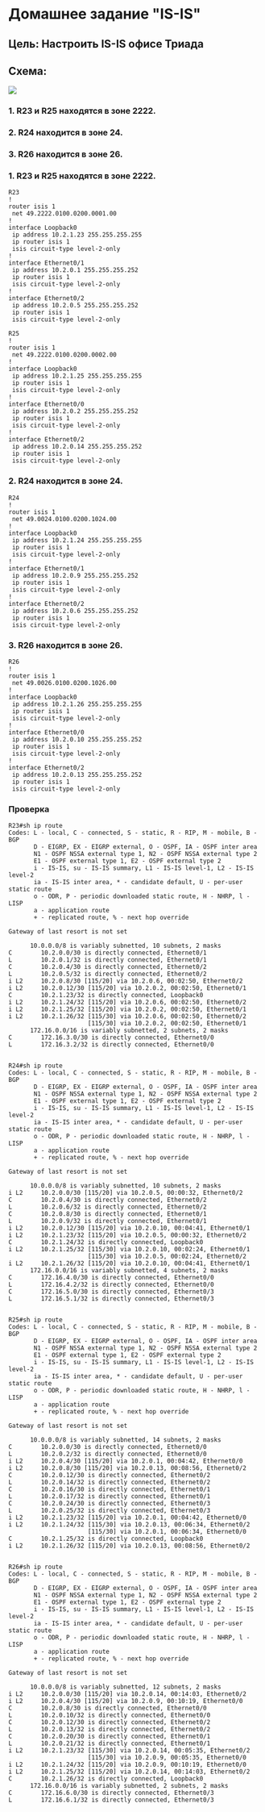 # Домашнее задание "IS-IS"

## Цель:  Настроить IS-IS офисе Триада

## Схема: 
![](https://github.com/tatujo2/networks/blob/main/screenshots/Otus7.png)
### 1. R23 и R25 находятся в зоне 2222.
### 2. R24 находится в зоне 24.
### 3. R26 находится в зоне 26.


### 1. R23 и R25 находятся в зоне 2222.

    R23
    !
    router isis 1
     net 49.2222.0100.0200.0001.00
    !
    interface Loopback0
     ip address 10.2.1.23 255.255.255.255
     ip router isis 1
     isis circuit-type level-2-only
    !
    interface Ethernet0/1
     ip address 10.2.0.1 255.255.255.252
     ip router isis 1
     isis circuit-type level-2-only
    !
    interface Ethernet0/2
     ip address 10.2.0.5 255.255.255.252
     ip router isis 1
     isis circuit-type level-2-only
     
    R25
    !
    router isis 1
     net 49.2222.0100.0200.0002.00
    !
    interface Loopback0
     ip address 10.2.1.25 255.255.255.255
     ip router isis 1
     isis circuit-type level-2-only
    !
    interface Ethernet0/0
     ip address 10.2.0.2 255.255.255.252
     ip router isis 1
     isis circuit-type level-2-only
    !
    interface Ethernet0/2
     ip address 10.2.0.14 255.255.255.252
     ip router isis 1
     isis circuit-type level-2-only

### 2. R24 находится в зоне 24.

    R24
    !
    router isis 1
     net 49.0024.0100.0200.1024.00
    !
    interface Loopback0
     ip address 10.2.1.24 255.255.255.255
     ip router isis 1
     isis circuit-type level-2-only
    !
    interface Ethernet0/1
     ip address 10.2.0.9 255.255.255.252
     ip router isis 1
     isis circuit-type level-2-only
    !
    interface Ethernet0/2
     ip address 10.2.0.6 255.255.255.252
     ip router isis 1
     isis circuit-type level-2-only

### 3. R26 находится в зоне 26.

    R26
    !
    router isis 1
     net 49.0026.0100.0200.1026.00
    !
    interface Loopback0
     ip address 10.2.1.26 255.255.255.255
     ip router isis 1
     isis circuit-type level-2-only
    !         
    interface Ethernet0/0
     ip address 10.2.0.10 255.255.255.252
     ip router isis 1
     isis circuit-type level-2-only
    !
    interface Ethernet0/2
     ip address 10.2.0.13 255.255.255.252
     ip router isis 1
     isis circuit-type level-2-only
   
 
 
### Проверка

    R23#sh ip route 
    Codes: L - local, C - connected, S - static, R - RIP, M - mobile, B - BGP
           D - EIGRP, EX - EIGRP external, O - OSPF, IA - OSPF inter area 
           N1 - OSPF NSSA external type 1, N2 - OSPF NSSA external type 2
           E1 - OSPF external type 1, E2 - OSPF external type 2
           i - IS-IS, su - IS-IS summary, L1 - IS-IS level-1, L2 - IS-IS level-2
           ia - IS-IS inter area, * - candidate default, U - per-user static route
           o - ODR, P - periodic downloaded static route, H - NHRP, l - LISP
           a - application route
           + - replicated route, % - next hop override
    
    Gateway of last resort is not set
    
          10.0.0.0/8 is variably subnetted, 10 subnets, 2 masks
    C        10.2.0.0/30 is directly connected, Ethernet0/1
    L        10.2.0.1/32 is directly connected, Ethernet0/1
    C        10.2.0.4/30 is directly connected, Ethernet0/2
    L        10.2.0.5/32 is directly connected, Ethernet0/2
    i L2     10.2.0.8/30 [115/20] via 10.2.0.6, 00:02:50, Ethernet0/2
    i L2     10.2.0.12/30 [115/20] via 10.2.0.2, 00:02:50, Ethernet0/1
    C        10.2.1.23/32 is directly connected, Loopback0
    i L2     10.2.1.24/32 [115/20] via 10.2.0.6, 00:02:50, Ethernet0/2
    i L2     10.2.1.25/32 [115/20] via 10.2.0.2, 00:02:50, Ethernet0/1
    i L2     10.2.1.26/32 [115/30] via 10.2.0.6, 00:02:50, Ethernet0/2
                          [115/30] via 10.2.0.2, 00:02:50, Ethernet0/1
          172.16.0.0/16 is variably subnetted, 2 subnets, 2 masks
    C        172.16.3.0/30 is directly connected, Ethernet0/0
    L        172.16.3.2/32 is directly connected, Ethernet0/0
    
    
    R24#sh ip route          
    Codes: L - local, C - connected, S - static, R - RIP, M - mobile, B - BGP
           D - EIGRP, EX - EIGRP external, O - OSPF, IA - OSPF inter area 
           N1 - OSPF NSSA external type 1, N2 - OSPF NSSA external type 2
           E1 - OSPF external type 1, E2 - OSPF external type 2
           i - IS-IS, su - IS-IS summary, L1 - IS-IS level-1, L2 - IS-IS level-2
           ia - IS-IS inter area, * - candidate default, U - per-user static route
           o - ODR, P - periodic downloaded static route, H - NHRP, l - LISP
           a - application route
           + - replicated route, % - next hop override
    
    Gateway of last resort is not set
    
          10.0.0.0/8 is variably subnetted, 10 subnets, 2 masks
    i L2     10.2.0.0/30 [115/20] via 10.2.0.5, 00:00:32, Ethernet0/2
    C        10.2.0.4/30 is directly connected, Ethernet0/2
    L        10.2.0.6/32 is directly connected, Ethernet0/2
    C        10.2.0.8/30 is directly connected, Ethernet0/1
    L        10.2.0.9/32 is directly connected, Ethernet0/1
    i L2     10.2.0.12/30 [115/20] via 10.2.0.10, 00:04:41, Ethernet0/1
    i L2     10.2.1.23/32 [115/20] via 10.2.0.5, 00:00:32, Ethernet0/2
    C        10.2.1.24/32 is directly connected, Loopback0
    i L2     10.2.1.25/32 [115/30] via 10.2.0.10, 00:02:24, Ethernet0/1
                          [115/30] via 10.2.0.5, 00:02:24, Ethernet0/2
    i L2     10.2.1.26/32 [115/20] via 10.2.0.10, 00:04:41, Ethernet0/1
          172.16.0.0/16 is variably subnetted, 4 subnets, 2 masks
    C        172.16.4.0/30 is directly connected, Ethernet0/0
    L        172.16.4.2/32 is directly connected, Ethernet0/0
    C        172.16.5.0/30 is directly connected, Ethernet0/3
    L        172.16.5.1/32 is directly connected, Ethernet0/3
    
    
    R25#sh ip route
    Codes: L - local, C - connected, S - static, R - RIP, M - mobile, B - BGP
           D - EIGRP, EX - EIGRP external, O - OSPF, IA - OSPF inter area 
           N1 - OSPF NSSA external type 1, N2 - OSPF NSSA external type 2
           E1 - OSPF external type 1, E2 - OSPF external type 2
           i - IS-IS, su - IS-IS summary, L1 - IS-IS level-1, L2 - IS-IS level-2
           ia - IS-IS inter area, * - candidate default, U - per-user static route
           o - ODR, P - periodic downloaded static route, H - NHRP, l - LISP
           a - application route
           + - replicated route, % - next hop override
    
    Gateway of last resort is not set
    
          10.0.0.0/8 is variably subnetted, 14 subnets, 2 masks
    C        10.2.0.0/30 is directly connected, Ethernet0/0
    L        10.2.0.2/32 is directly connected, Ethernet0/0
    i L2     10.2.0.4/30 [115/20] via 10.2.0.1, 00:04:42, Ethernet0/0
    i L2     10.2.0.8/30 [115/20] via 10.2.0.13, 00:08:56, Ethernet0/2
    C        10.2.0.12/30 is directly connected, Ethernet0/2
    L        10.2.0.14/32 is directly connected, Ethernet0/2
    C        10.2.0.16/30 is directly connected, Ethernet0/1
    L        10.2.0.17/32 is directly connected, Ethernet0/1
    C        10.2.0.24/30 is directly connected, Ethernet0/3
    L        10.2.0.25/32 is directly connected, Ethernet0/3
    i L2     10.2.1.23/32 [115/20] via 10.2.0.1, 00:04:42, Ethernet0/0
    i L2     10.2.1.24/32 [115/30] via 10.2.0.13, 00:06:34, Ethernet0/2
                          [115/30] via 10.2.0.1, 00:06:34, Ethernet0/0
    C        10.2.1.25/32 is directly connected, Loopback0
    i L2     10.2.1.26/32 [115/20] via 10.2.0.13, 00:08:56, Ethernet0/2
    
    
    R26#sh ip route
    Codes: L - local, C - connected, S - static, R - RIP, M - mobile, B - BGP
           D - EIGRP, EX - EIGRP external, O - OSPF, IA - OSPF inter area 
           N1 - OSPF NSSA external type 1, N2 - OSPF NSSA external type 2
           E1 - OSPF external type 1, E2 - OSPF external type 2
           i - IS-IS, su - IS-IS summary, L1 - IS-IS level-1, L2 - IS-IS level-2
           ia - IS-IS inter area, * - candidate default, U - per-user static route
           o - ODR, P - periodic downloaded static route, H - NHRP, l - LISP
           a - application route
           + - replicated route, % - next hop override
    
    Gateway of last resort is not set
    
          10.0.0.0/8 is variably subnetted, 12 subnets, 2 masks
    i L2     10.2.0.0/30 [115/20] via 10.2.0.14, 00:14:03, Ethernet0/2
    i L2     10.2.0.4/30 [115/20] via 10.2.0.9, 00:10:19, Ethernet0/0
    C        10.2.0.8/30 is directly connected, Ethernet0/0
    L        10.2.0.10/32 is directly connected, Ethernet0/0
    C        10.2.0.12/30 is directly connected, Ethernet0/2
    L        10.2.0.13/32 is directly connected, Ethernet0/2
    C        10.2.0.20/30 is directly connected, Ethernet0/1
    L        10.2.0.21/32 is directly connected, Ethernet0/1
    i L2     10.2.1.23/32 [115/30] via 10.2.0.14, 00:05:35, Ethernet0/2
                          [115/30] via 10.2.0.9, 00:05:35, Ethernet0/0
    i L2     10.2.1.24/32 [115/20] via 10.2.0.9, 00:10:19, Ethernet0/0
    i L2     10.2.1.25/32 [115/20] via 10.2.0.14, 00:14:03, Ethernet0/2
    C        10.2.1.26/32 is directly connected, Loopback0
          172.16.0.0/16 is variably subnetted, 2 subnets, 2 masks
    C        172.16.6.0/30 is directly connected, Ethernet0/3
    L        172.16.6.1/32 is directly connected, Ethernet0/3
